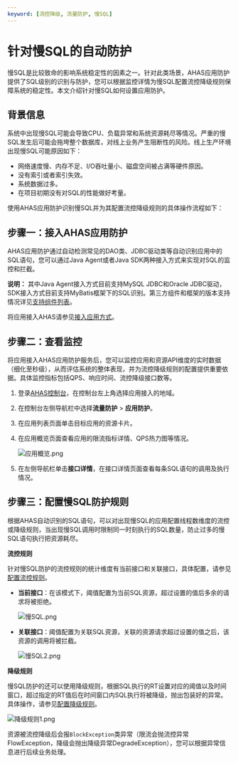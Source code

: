 ```yaml
---
keyword: [流控降级, 流量防护, 慢SQL]
---
```


# 针对慢SQL的自动防护

慢SQL是比较致命的影响系统稳定性的因素之一。针对此类场景，AHAS应用防护提供了SQL级别的识别与防护，您可以根据监控详情为慢SQL配置流控降级规则保障系统的稳定性。本文介绍针对慢SQL如何设置应用防护。

## 背景信息

系统中出现慢SQL可能会导致CPU、负载异常和系统资源耗尽等情况。严重的慢SQL发生后可能会拖垮整个数据库，对线上业务产生阻断性的风险。线上生产环境出现慢SQL可能原因如下：

-   网络速度慢、内存不足、I/O吞吐量小、磁盘空间被占满等硬件原因。
-   没有索引或者索引失效。
-   系统数据过多。
-   在项目初期没有对SQL的性能做好考量。

使用AHAS应用防护识别慢SQL并为其配置流控降级规则的具体操作流程如下：

## 步骤一：接入AHAS应用防护

AHAS应用防护通过自动检测常见的DAO类、JDBC驱动类等自动识别应用中的SQL语句，您可以通过Java Agent或者Java SDK两种接入方式来实现对SQL的监控和拦截。

**说明：** 其中Java Agent接入方式目前支持MySQL JDBC和Oracle JDBC驱动，SDK接入方式目前支持MyBatis框架下的SQL识别。第三方组件和框架的版本支持情况详见[支持组件列表](/cn.zh-CN/流量防护/应用防护/支持组件列表.md)。

将应用接入AHAS请参见[接入应用方式](/cn.zh-CN/流量防护/应用防护/接入应用/接入应用方式.md)。

## 步骤二：查看监控

将应用接入AHAS应用防护服务后，您可以监控应用和资源API维度的实时数据（细化至秒级），从而评估系统的整体表现，并为流控降级规则的配置提供重要依据。具体监控指标包括QPS、响应时间、流控降级接口数等。

1.  登录[AHAS控制台](https://ahas.console.aliyun.com/)，在控制台左上角选择应用接入的地域。
2.  在控制台左侧导航栏中选择**流量防护** \> **应用防护**。
3.  在应用列表页面单击目标应用的资源卡片。
4.  在应用概览页面查看应用的限流指标详情、QPS热力图等情况。

    ![应用概览.png](../images/p212648.png "应用概览")

5.  在左侧导航栏单击**接口详情**，在接口详情页面查看每条SQL语句的调用及执行情况。

## 步骤三：配置慢SQL防护规则

根据AHAS自动识别的SQL语句，可以对出现慢SQL的应用配置线程数维度的流控或降级规则，当出现慢SQL调用时限制同一时刻执行的SQL数量，防止过多的慢SQL语句执行把资源耗尽。

**流控规则**

针对慢SQL防护的流控规则的统计维度有当前接口和关联接口，具体配置，请参见[配置流控规则](/cn.zh-CN/流量防护/应用防护/配置规则/配置流控规则.md)。

-   **当前接口**：在该模式下，阈值配置为当前SQL资源，超过设置的值后多余的请求将被拒绝。

    ![慢SQL.png](../images/p212652.png "当前接口")

-   **关联接口**：阈值配置为关联SQL资源，关联的资源请求超过设置的值之后，该资源的调用将被拦截。

    ![慢SQL2.png](../images/p212653.png "关联接口")


**降级规则**

慢SQL防护的还可以使用降级规则，根据SQL执行的RT设置对应的阈值以及时间窗口，超过指定的RT值后在时间窗口内SQL执行将被降级，抛出包装好的异常。具体操作，请参见[配置降级规则](/cn.zh-CN/流量防护/应用防护/配置规则/配置降级规则.md)。

![降级规则1.png](../images/p212655.png "降级规则")

资源被流控降级后会报`BlockException`类异常（限流会抛流控异常FlowException，降级会抛出降级异常DegradeException），您可以根据异常信息进行后续业务处理。

